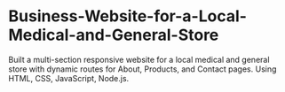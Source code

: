 # Business-Website-for-a-Local-Medical-and-General-Store
Built a multi-section responsive website for a local medical and general store with dynamic routes for About, Products, and Contact pages. Using HTML, CSS, JavaScript, Node.js.
